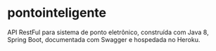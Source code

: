 # pontointeligente
API RestFul para sistema de ponto eletrônico, construída com Java 8, Spring Boot, documentada com Swagger e hospedada no Heroku.
